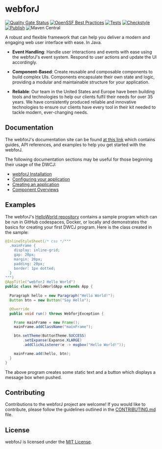 # webforJ
<p>

[![Quality Gate Status](https://sonarcloud.io/api/project_badges/measure?project=webforj&metric=alert_status)](https://sonarcloud.io/summary/new_code?id=webforj)
[![OpenSSF Best Practices](https://www.bestpractices.dev/projects/8775/badge)](https://www.bestpractices.dev/projects/8775)
[![Tests](https://github.com/webforj/webforj/actions/workflows/tests.yml/badge.svg)](https://github.com/webforj/webforj/actions/workflows/tests.yml)
[![Checkstyle](https://github.com/webforj/webforj/actions/workflows/checkstyle.yml/badge.svg)](https://github.com/webforj/webforj/actions/workflows/checkstyle.yml)
[![Publish](https://github.com/webforj/webforj/actions/workflows/publish.yml/badge.svg)](https://github.com/webforj/webforj/actions/workflows/publish.yml)
![Maven Central](https://img.shields.io/maven-central/v/com.webforj/webforj-parent.svg)

</p>

A robust and flexible framework that can help you deliver a modern and engaging web user interface with ease. In Java.

- **Event Handling**: Handle user interactions and events with ease using the webforJ's event system. Respond to user actions and update the UI accordingly.

- **Component-Based**: Create reusable and composable components to build complex UIs. Components encapsulate their own state and logic, providing a modular and maintainable structure for your application.

- **Reliable**: Our team in the United States and Europe have been building tools and technologies to help our clients fulfil their needs for over 35 years. We have consistently produced reliable and innovative technologies to ensure our clients have every tool in their kit needed to tackle modern, ever-changing needs.

## Documentation

The webforJ's documentation site can be found [at this link](https://documentation.webforj.com/) which contains guides, API references, and examples to help you get started with the webforJ.

The following documentation sections may be useful for those beginning their usage of the DWCJ:

- [webforJ Installation](https://documentation.webforj.com/docs/installation/local_install)
- [Configuring your application](https://documentation.webforj.com/docs/getting_started/configuration)
- [Creating an application](https://documentation.webforj.com/docs/getting_started/creating_an_application)
- [Component Overviews](https://documentation.webforj.com/docs/components/home)

## Examples

The webforJ's [HelloWorld repository](https://github.com/webforj/webforj-hello-world) contains a sample program which can be run in GitHub codespaces, Docker, or locally and demonstrates the basics for creating your first DWCJ program. Here is the class created in the sample:

```java
@InlineStyleSheet(/* css */"""
  .mainFrame {
    display: inline-grid;
    gap: 20px;
    margin: 20px;
    padding: 20px;
    border: 1px dotted;
  }
""")
@AppTitle("webforJ Hello World")
public class HelloWorldApp extends App {
  
  Paragraph hello = new Paragraph("Hello World!");
  Button btn = new Button("Say Hello");

  @Override
  public void run() throws WebforjException {

    Frame mainFrame = new Frame();
    mainFrame.addClassName("mainFrame");

    btn.setTheme(ButtonTheme.SUCCESS)
        .setExpanse(Expanse.XLARGE)
        .addClickListener(e -> msgbox("Hello World!"));

    mainFrame.add(hello, btn);
  }
}
```

The above program creates some static text and a button which displays a message box when pushed. 

## Contributing

Contributions to the webforJ project are welcome! If you would like to contribute, please follow the guidelines outlined in the [CONTRIBUTING.md](https://github.com/webforj/webforj/blob/main/CONTRIBUTING.md) file.

## License

webforJ is licensed under the [MIT License](https://github.com/webforj/webforj/blob/main/LICENSE).
